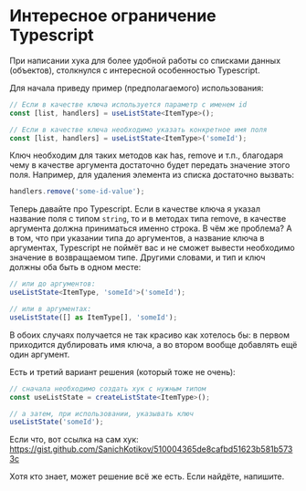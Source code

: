 # Интересное ограничение Typescript

При написании хука для более удобной работы со списками данных (объектов), столкнулся с интересной особенностью Typescript.

Для начала приведу пример (предполагаемого) использования:

```typescript
// Если в качестве ключа используется параметр с именем id
const [list, handlers] = useListState<ItemType>();

// Если в качестве ключа необходимо указать конкретное имя поля
const [list, handlers] = useListState<ItemType>('someId');
```

Ключ необходим для таких методов как has, remove и т.п., благодаря чему в качестве аргумента достаточно будет передать значение этого поля. Например, для удаления элемента из списка достаточно вызвать:

```typescript
handlers.remove('some-id-value');
```

Теперь давайте про Typescript. Если в качестве ключа я указал название поля с типом `string`, то и в методах типа remove, в качестве аргумента должна приниматься именно строка. В чём же проблема? А в том, что при указании типа до аргументов, а название ключа в аргументах, Typescript не поймёт вас и не сможет вывести необходимо значение в возвращаемом типе. Другими словами, и тип и ключ должны оба быть в одном месте:

```typescript
// или до аргументов:
useListState<ItemType, 'someId'>('someId');

// или в аргументах:
useListState([] as ItemType[], 'someId');
```

В обоих случаях получается не так красиво как хотелось бы: в первом приходится дублировать имя ключа, а во втором вообще добавлять ещё один аргумент.

Есть и третий вариант решения (который тоже не очень):

```typescript
// сначала необходимо создать хук с нужным типом
const useListState = createListState<ItemType>();

// а затем, при использовании, указывать ключ
useListState('someId');
```

Если что, вот ссылка на сам хук: https://gist.github.com/SanichKotikov/510004365de8cafbd51623b581b5733c

Хотя кто знает, может решение всё же есть. Если найдёте, напишите.
